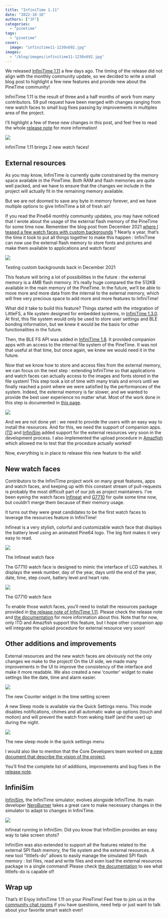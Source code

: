 ```yaml
---
title: "InfiniTime 1.11"
date: "2022-10-18"
authors: ["JF"]
categories: 
  - "pinetime"
tags: 
  - "pinetime"
cover: 
  image: "infinitime11-1230x692.jpg"
images:
  - "/blog/images/infinitime11-1230x692.jpg"
---
```


We released [InfiniTime 1.11](https://github.com/InfiniTimeOrg/InfiniTime/releases/tag/1.11.0) a few days ago. The timing of the release did not align with the monthly community update, so we decided to write a small blog post to highlight a few new features and provide new about the PineTime community!

InfiniTime 1.11 is the result of three and a half months of work from many contributors. 59 pull request have been merged with changes ranging from new watch faces to small bug fixes passing by improvements in multiples area of the project.

I’ll highlight a few of these new changes in this post, and feel free to read the whole [release note](https://github.com/InfiniTimeOrg/InfiniTime/releases/tag/1.10.0) for more information!

![](/blog/images/shooting_1-682x1024.jpg)

InfiniTime 1.11 brings 2 new watch faces!

## External resources

As you may know, InfiniTime is currently quite constrained by the memory space available in the PineTime. Both RAM and flash memories are quite well packed, and we have to ensure that the changes we include in the project will actually fit in the remaining memory available.

But we are not doomed to save any byte in memory forever, and we have multiple options to give InfiniTime a bit of fresh air!

If you read the Pine64 monthly community updates, you may have noticed that I wrote about the usage of the external flash memory of the PineTime for some time now. Remember the blog post from December 2021 [where I teased a few watch faces with custom backgrounds](https://www.pine64.org/2021/12/15/december-update-a-year-in-review/) ? Nearly a year, that’s the time it took to put all things together to make this happen : InfiniTime can now use the external flash memory to store fonts and pictures and make them available to applications and watch faces!

![](/blog/images/custom-backgrounds-300x300.png)

Testing custom backgrounds back in December 2021

This feature will bring a lot of possibilities in the future : the external memory is a 4MB flash memory. It’s really huge compared the the 512KB available in the main memory of the PineTime. In the future, we’ll be able to move more and more data from the internal to the external memory, which will free very precious space to add more and more features to InfiniTime!

What did it take to build this feature? Things started with the integration of LittleFS, a file system designed for embedded systems, in [InfiniTime 1.3.0](https://github.com/InfiniTimeOrg/InfiniTime/releases/tag/1.3.0). At first, this file system would only be used to store user settings and BLE bonding information, but we knew it would be the basis for other functionalities in the future.

Then, the BLE FS API was added in [InfiniTime 1.8](https://github.com/InfiniTimeOrg/InfiniTime/releases/tag/1.8.0). It provided companion apps with an access to the internal file system of the PineTime. It was not that useful at that time, but once again, we knew we would need it in the future.

Now that we know how to store and access files from the external memory, we can focus on the next step : extending InfiniTime so that applications and watch faces can actually access to the images and fonts stored in the file system! This step took a lot of time with many trials and errors until we finally reached a point where we were satisfied by the performances of the system. Indeed, the external memory is far slower, and we wanted to provide the best user experience no matter what. Most of the work done in this step is documented in [this page](https://github.com/InfiniTimeOrg/InfiniTime/issues/321).

![](/blog/images/external-resources-history.png)

And we are not done yet : we need to provide the users with an easy way to install the resources. And for this, we need the support of companion apps. [ITD](https://gitea.arsenm.dev/Arsen6331/itd) and [InfiniSim](https://github.com/InfiniTimeOrg/InfiniSim) added support for the external resources very soon in the development process. I also implemented the upload procedure in [Amazfish](https://github.com/piggz/harbour-amazfish/pull/236) which allowed me to test that the procedure actually worked!

Now, everything is in place to release this new feature to the wild!

## New watch faces

Contributors to the InfiniTime project work on many great features, apps and watch faces, and keeping up with this constant stream of pull-requests is probably the most difficult part of our job as project maintainers. I’ve been eyeing the watch faces [Infineat](https://github.com/InfiniTimeOrg/InfiniTime/pull/1024) and [G7710](https://github.com/InfiniTimeOrg/InfiniTime/pull/1122) for quite some time now, but couldn’t merge them because of their memory usage.

It turns out they were great candidates to be the first watch faces to leverage the resources feature in InfiniTime!

Infineat is a very stylish, colorful and customizable watch face that displays the battery level using an animated Pine64 logo. The big font makes it very easy to read.

![](/blog/images/infineat.png)

The Infineat watch face

The G7710 watch face is designed to mimic the interface of LCD watches. It displays the week number, day of the year, days until the end of the year, date, time, step count, battery level and heart rate.

![](/blog/images/g7710.png)

The G7710 watch face

To enable those watch faces, you’ll need to install the resources package provided in [the release note of InfiniTime 1.11](https://github.com/InfiniTimeOrg/InfiniTime/releases/tag/1.11.0). Please check the release note and [the documentation](https://github.com/InfiniTimeOrg/InfiniTime/blob/develop/doc/gettingStarted/updating-software.md#updating-resources) for more information about this. Note that for now, only ITD and Amazfish support this feature, but I hope other companion app will integrate the upload procedure for external resource very soon!

## Other additions and improvements

External resources and the new watch faces are obviously not the only changes we make to the project! On the UI side, we made many improvements in the UI to improve the consistency of the interface and make it more readable. We also created a new ‘counter’ widget to make settings like the date, time and alarm easier.

![](/blog/images/counter-widget.png)

The new Counter widget in the time setting screen

A new Sleep mode is available via the Quick Settings menu. This mode disables notifications, chimes and all automatic wake up options (touch and motion) and will prevent the watch from waking itself (and the user) up during the night.

![](/blog/images/sleep-mode.png)

The new sleep mode in the quick settings menu

I would also like to mention that the Core Developers team worked on [a new document that describe the vision of the project](https://github.com/InfiniTimeOrg/InfiniTime/blob/develop/doc/InfiniTimeVision.md).

You’ll find the complete list of additions, improvements and bug fixes in the [release note](https://github.com/InfiniTimeOrg/InfiniTime/releases/tag/1.11.0).

## InfiniSim

[InfiniSim](https://github.com/InfiniTimeOrg/InfiniSim), the InfiniTime simulator, evolves alongside InfiniTime. Its main developer [NeroBurner](https://github.com/NeroBurner) takes a great care to make necessary changes in the simulator to adapt to changes in InfiniTime.

![](/blog/images/infinisim-1-1024x337.png)

Infineat running in InfiniSim. Did you know that InfiniSim provides an easy way to take screen shots?

InfiniSim was also extended to support all the features related to the external SPI flash memory, the file system and the external resources. A new tool "littlefs-do" allows to easily manage the simulated SPI flash memory : list files, read and write files and even load the external resources package in a single command! Please check [the documentation](https://github.com/InfiniTimeOrg/InfiniSim#littlefs-do-helper) to see what littlefs-do is capable of!

## Wrap up

That’s it! Enjoy InfiniTime 1.11 on your PineTime! Feel free to join us in the [community chat rooms](/community/#chat-platforms) if you have questions, need help or just want to talk about your favorite smart watch ever!
